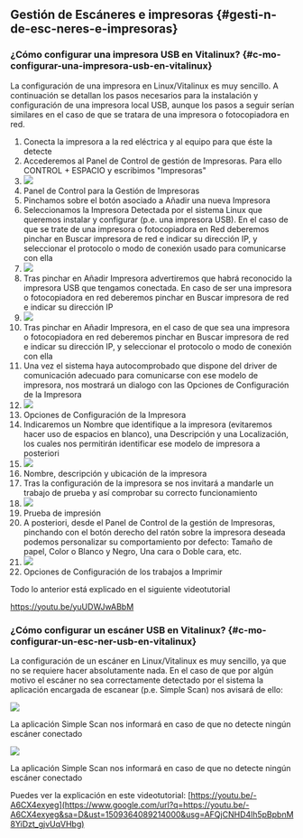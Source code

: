 ## Gestión de Escáneres e impresoras {#gesti-n-de-esc-neres-e-impresoras}

### ¿Cómo configurar una impresora USB en Vitalinux? {#c-mo-configurar-una-impresora-usb-en-vitalinux}

La configuración de una impresora en Linux/Vitalinux es muy sencillo. A continuación se detallan los pasos necesarios para la instalación y configuración de una impresora local USB, aunque los pasos a seguir serían similares en el caso de que se tratara de una impresora o fotocopiadora en red.

1.  Conecta la impresora a la red eléctrica y al equipo para que éste la detecte
2.  Accederemos al Panel de Control de gestión de Impresoras. Para ello CONTROL + ESPACIO y escribimos &quot;Impresoras&quot;
3.  ![](images/image30.png)
4.  Panel de Control para la Gestión de Impresoras
5.  Pinchamos sobre el botón asociado a Añadir una nueva Impresora
6.  Seleccionamos la Impresora Detectada por el sistema Linux que queremos instalar y configurar (p.e. una impresora USB). En el caso de que se trate de una impresora o fotocopiadora en Red deberemos pinchar en Buscar impresora de red e indicar su dirección IP, y seleccionar el protocolo o modo de conexión usado para comunicarse con ella
7.  ![](images/image15.png)
8.  Tras pinchar en Añadir Impresora advertiremos que habrá reconocido la impresora USB que tengamos conectada. En caso de ser una impresora o fotocopiadora en red deberemos pinchar en Buscar impresora de red e indicar su dirección IP
9.  ![](images/image56.png)
10.  Tras pinchar en Añadir Impresora, en el caso de que sea una impresora o fotocopiadora en red deberemos pinchar en Buscar impresora de red e indicar su dirección IP, y seleccionar el protocolo o modo de conexión con ella
11.  Una vez el sistema haya autocomprobado que dispone del driver de comunicación adecuado para comunicarse con ese modelo de impresora, nos mostrará un dialogo con las Opciones de Configuración de la Impresora
12.  ![](images/image57.png)
13.  Opciones de Configuración de la Impresora
14.  Indicaremos un Nombre que identifique a la impresora (evitaremos hacer uso de espacios en blanco), una Descripción y una Localización, los cuales nos permitirán identificar ese modelo de impresora a posteriori
15.  ![](images/image14.png)
16.  Nombre, descripción y ubicación de la impresora
17.  Tras la configuración de la impresora se nos invitará a mandarle un trabajo de prueba y así comprobar su correcto funcionamiento
18.  ![](images/image33.png)
19.  Prueba de impresión
20.  A posteriori, desde el Panel de Control de la gestión de Impresoras, pinchando con el botón derecho del ratón sobre la impresora deseada podemos personalizar su comportamiento por defecto: Tamaño de papel, Color o Blanco y Negro, Una cara o Doble cara, etc.
21.  ![](images/image26.png)
22.  Opciones de Configuración de los trabajos a Imprimir

Todo lo anterior está explicado en el siguiente videotutorial

https://youtu.be/yuUDWJwABbM

### ¿Cómo configurar un escáner USB en Vitalinux? {#c-mo-configurar-un-esc-ner-usb-en-vitalinux}

La configuración de un escáner en Linux/Vitalinux es muy sencillo, ya que no se requiere hacer absolutamente nada. En el caso de que por algún motivo el escáner no sea correctamente detectado por el sistema la aplicación encargada de escanear (p.e. Simple Scan) nos avisará de ello:

![](images/image31.png)

La aplicación Simple Scan nos informará en caso de que no detecte ningún escáner conectado

![](images/image29.png)

La aplicación Simple Scan nos informará en caso de que no detecte ningún escáner conectado

Puedes ver la explicación en este videotutorial: [https://youtu.be/-A6CX4exyeg](https://www.google.com/url?q=https://youtu.be/-A6CX4exyeg&sa=D&ust=1509364089214000&usg=AFQjCNHD4lh5pBpbnM8YiDzt_gjvUqVHbg)